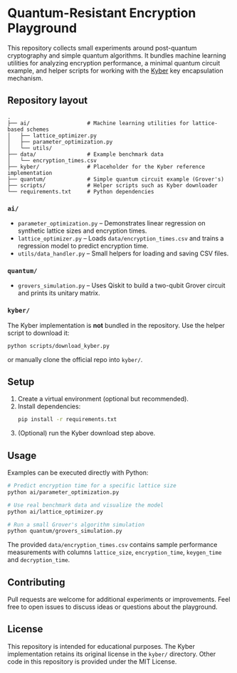 # Quantum-Resistant Encryption Playground

This repository collects small experiments around post-quantum cryptography and simple quantum algorithms. It bundles
machine learning utilities for analyzing encryption performance, a minimal quantum circuit example, and helper scripts
for working with the [Kyber](https://www.pq-crystals.org/kyber/) key encapsulation mechanism.

## Repository layout

```
.
├── ai/                  # Machine learning utilities for lattice-based schemes
│   ├── lattice_optimizer.py
│   ├── parameter_optimization.py
│   └── utils/
├── data/                # Example benchmark data
│   └── encryption_times.csv
├── kyber/               # Placeholder for the Kyber reference implementation
├── quantum/             # Simple quantum circuit example (Grover's)
├── scripts/             # Helper scripts such as Kyber downloader
└── requirements.txt     # Python dependencies
```

### `ai/`
* `parameter_optimization.py` – Demonstrates linear regression on synthetic lattice sizes and encryption times.
* `lattice_optimizer.py` – Loads `data/encryption_times.csv` and trains a regression model to predict encryption time.
* `utils/data_handler.py` – Small helpers for loading and saving CSV files.

### `quantum/`
* `grovers_simulation.py` – Uses Qiskit to build a two-qubit Grover circuit and prints its unitary matrix.

### `kyber/`
The Kyber implementation is **not** bundled in the repository. Use the helper script to download it:

```bash
python scripts/download_kyber.py
```

or manually clone the official repo into `kyber/`.

## Setup
1. Create a virtual environment (optional but recommended).
2. Install dependencies:
   ```bash
   pip install -r requirements.txt
   ```
3. (Optional) run the Kyber download step above.

## Usage
Examples can be executed directly with Python:

```bash
# Predict encryption time for a specific lattice size
python ai/parameter_optimization.py

# Use real benchmark data and visualize the model
python ai/lattice_optimizer.py

# Run a small Grover's algorithm simulation
python quantum/grovers_simulation.py
```

The provided `data/encryption_times.csv` contains sample performance measurements with columns `lattice_size`,
`encryption_time`, `keygen_time` and `decryption_time`.

## Contributing
Pull requests are welcome for additional experiments or improvements. Feel free to open issues to discuss ideas or
questions about the playground.

## License
This repository is intended for educational purposes. The Kyber implementation retains its original license in the
`kyber/` directory. Other code in this repository is provided under the MIT License.
